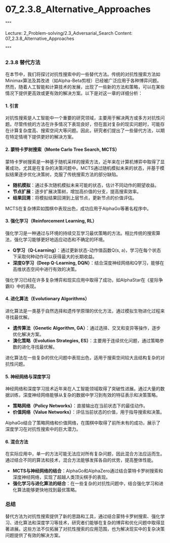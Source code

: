 # 07_2.3.8_Alternative_Approaches

"""

Lecture: 2_Problem-solving/2.3_Adversarial_Search
Content: 07_2.3.8_Alternative_Approaches

"""

### 2.3.8 替代方法

在本节中，我们将探讨对抗性搜索中的一些替代方法。传统的对抗性搜索方法如Minimax算法及其改进（如Alpha-Beta剪枝）已经被广泛应用于各种博弈问题。然而，随着人工智能和计算技术的发展，出现了一些新的方法和策略，可以在某些情况下提供更高效或更有效的解决方案。以下是对这一章的详细分析：

#### 1. 引言

对抗性搜索是人工智能中一个重要的研究领域，主要用于解决两方或多方对抗性问题。尽管传统的方法在许多情况下表现良好，但在面对复杂的现实问题时，可能存在计算复杂度高、搜索空间大等问题。因此，研究者们提出了一些替代方法，以期在特定情境下提供更好的解决方案。

#### 2. 蒙特卡罗树搜索（Monte Carlo Tree Search, MCTS）

蒙特卡罗树搜索是一种基于随机采样的搜索方法，近年来在计算机博弈中取得了显著成功，尤其是在复杂的决策问题中。MCTS通过随机模拟未来的状态，并基于模拟结果逐步优化决策树，克服了传统搜索方法的部分缺陷。

- **随机模拟**：通过多次随机模拟未来可能的状态，估计不同动作的期望收益。
- **节点扩展**：逐步扩展决策树，增加高价值的分支，提高搜索效率。
- **结果回溯**：将模拟结果回溯到上层节点，更新节点的价值评估。

MCTS在复杂博弈如围棋中表现出色，成功应用于AlphaGo等著名程序中。

#### 3. 强化学习（Reinforcement Learning, RL）

强化学习是一种通过与环境的持续交互学习最优策略的方法。相比传统的搜索算法，强化学习能够更好地适应动态和不确定的环境。

- **Q学习（Q-Learning）**：通过更新状态-动作值函数Q(s, a)，学习在每个状态下采取何种动作可以获得最大的长期收益。
- **深度Q学习（Deep Q-Learning, DQN）**：结合深度神经网络和Q学习，能够在高维状态空间中进行有效的决策。

强化学习已经在许多复杂博弈和现实应用中取得了成功，如AlphaStar在《星际争霸II》中的表现。

#### 4. 进化算法（Evolutionary Algorithms）

进化算法是一类基于自然选择和遗传学原理的优化方法，通过模拟生物进化过程来寻找最优解。

- **遗传算法（Genetic Algorithm, GA）**：通过选择、交叉和变异等操作，逐步优化解决方案。
- **演化策略（Evolution Strategies, ES）**：主要用于连续优化问题，通过策略参数的进化寻找最优解。

进化算法在一些复杂的优化问题中表现出色，适用于搜索空间较大且结构复杂的对抗性问题。

#### 5. 神经网络与深度学习

神经网络和深度学习技术近年来在人工智能领域取得了突破性进展。通过大量的数据训练，深度神经网络能够从复杂的数据中学习到有效的特征表示和决策策略。

- **策略网络（Policy Networks）**：直接输出在当前状态下的最佳动作。
- **价值网络（Value Networks）**：评估当前状态的价值，用于指导搜索和决策。

AlphaGo结合了策略网络和价值网络，在围棋中取得了前所未有的成功，展示了深度学习在对抗性搜索中的巨大潜力。

#### 6. 混合方法

在实际应用中，单一的方法可能无法应对所有复杂问题，因此混合方法应运而生。通过结合不同的算法和技术，混合方法能够发挥各自的优势，提高整体性能。

- **MCTS与神经网络的结合**：AlphaGo和AlphaZero通过结合蒙特卡罗树搜索和深度神经网络，实现了超越人类顶尖棋手的表现。
- **强化学习与进化算法的结合**：在一些复杂的对抗性问题中，结合强化学习和进化算法能够更快地找到最优策略。

### 总结

替代方法为对抗性搜索提供了新的思路和工具，通过结合蒙特卡罗树搜索、强化学习、进化算法和深度学习等技术，研究者们能够在复杂的博弈和优化问题中取得显著进展。这些方法不仅拓展了对抗性搜索的应用范围，也为解决现实中的复杂决策问题提供了有效的解决方案。